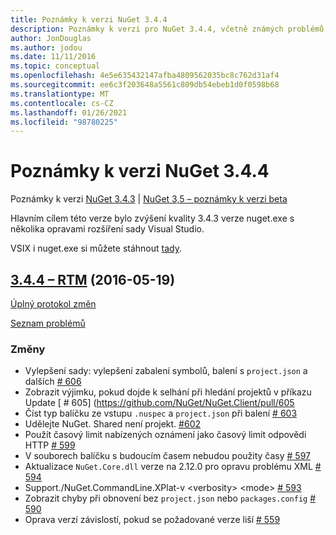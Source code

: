 ```yaml
---
title: Poznámky k verzi NuGet 3.4.4
description: Poznámky k verzi pro NuGet 3.4.4, včetně známých problémů, oprav chyb, přidaných funkcí a chcete odeslat obecnou.
author: JonDouglas
ms.author: jodou
ms.date: 11/11/2016
ms.topic: conceptual
ms.openlocfilehash: 4e5e635432147afba4809562035bc8c762d31af4
ms.sourcegitcommit: ee6c3f203648a5561c809db54ebeb1d0f0598b68
ms.translationtype: MT
ms.contentlocale: cs-CZ
ms.lasthandoff: 01/26/2021
ms.locfileid: "98780225"
---
```

# <a name="nuget-344-release-notes"></a>Poznámky k verzi NuGet 3.4.4

Poznámky k verzi [NuGet 3.4.3](../release-notes/nuget-3.4.3.md)  |  [NuGet 3,5 – poznámky k verzi beta](../release-notes/nuget-3.5-Beta.md)

Hlavním cílem této verze bylo zvýšení kvality 3.4.3 verze nuget.exe s několika opravami rozšíření sady Visual Studio.

VSIX i nuget.exe si můžete stáhnout [tady](https://dist.nuget.org/index.html).

## <a name="344-rtm-2016-05-19"></a>[3.4.4 – RTM](https://github.com/NuGet/NuGet.Client/tree/3.4.4-rtm) (2016-05-19)

[Úplný protokol změn](https://github.com/NuGet/NuGet.Client/compare/3.5.0-beta-final...3.4.4-rtm)

[Seznam problémů](https://github.com/NuGet/Home/issues?q=is%3Aissue+milestone%3A3.4.4+is%3Aclosed)

### <a name="changes"></a>Změny

- Vylepšení sady: vylepšení zabalení symbolů, balení s `project.json` a dalších [ \# 606](https://github.com/NuGet/NuGet.Client/pull/606)
- Zobrazit výjimku, pokud dojde k selhání při hledání projektů v příkazu Update [ \# 605] (https://github.com/NuGet/NuGet.Client/pull/605
- Číst typ balíčku ze vstupu `.nuspec` a `project.json` při balení [ \# 603](https://github.com/NuGet/NuGet.Client/pull/603)
- Udělejte NuGet. Shared není projekt. [\#602](https://github.com/NuGet/NuGet.Client/pull/602)
- Použít časový limit nabízených oznámení jako časový limit odpovědi HTTP [ \# 599](https://github.com/NuGet/NuGet.Client/pull/599)
- V souborech balíčku s budoucím časem nebudou použity časy [ \# 597](https://github.com/NuGet/NuGet.Client/pull/597)
- Aktualizace `NuGet.Core.dll` verze na 2.12.0 pro opravu problému XML [ \# 594](https://github.com/NuGet/NuGet.Client/pull/594)
- Support./NuGet.CommandLine.XPlat-v \<verbosity\> \<mode\> [ \# 593](https://github.com/NuGet/NuGet.Client/pull/593)
- Zobrazit chyby při obnovení bez `project.json` nebo `packages.config` [ \# 590](https://github.com/NuGet/NuGet.Client/pull/590)
- Oprava verzí závislostí, pokud se požadované verze liší [ \# 559](https://github.com/NuGet/NuGet.Client/pull/559)